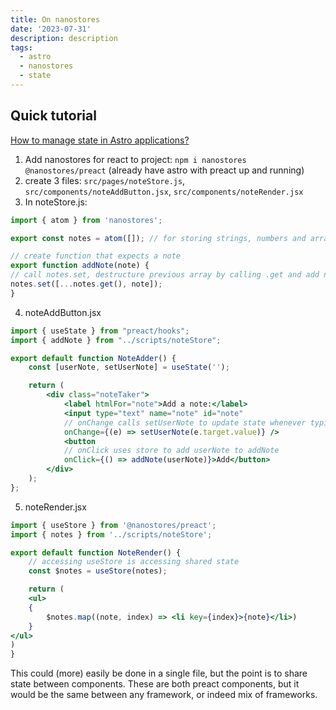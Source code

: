 ```yaml
---
title: On nanostores
date: '2023-07-31'
description: description
tags:
  - astro
  - nanostores
  - state
---
```


## Quick tutorial
[How to manage state in Astro applications?](https://www.youtube.com/watch?v=R3N_zg7Lz6Q)

1. Add nanostores for react to project: `npm i nanostores @nanostores/preact` (already have astro with preact up and running)
2. create 3 files: `src/pages/noteStore.js`, `src/components/noteAddButton.jsx`, `src/components/noteRender.jsx`
3. In noteStore.js:

```jsx
import { atom } from 'nanostores';

export const notes = atom([]); // for storing strings, numbers and arrays

// create function that expects a note
export function addNote(note) {
// call notes.set, destructure previous array by calling .get and add new note to it
notes.set([...notes.get(), note]);
}
```

4. noteAddButton.jsx

```jsx
import { useState } from "preact/hooks";
import { addNote } from "../scripts/noteStore";

export default function NoteAdder() {
    const [userNote, setUserNote] = useState('');

    return (
        <div class="noteTaker">
            <label htmlFor="note">Add a note:</label>
            <input type="text" name="note" id="note"
            // onChange calls setUserNote to update state whenever typing in box
            onChange={(e) => setUserNote(e.target.value)} />
            <button
            // onClick uses store to add userNote to addNote
            onClick={() => addNote(userNote)}>Add</button>
        </div>
    );
};
```

5. noteRender.jsx

```jsx
import { useStore } from '@nanostores/preact';
import { notes } from '../scripts/noteStore';

export default function NoteRender() {
    // accessing useStore is accessing shared state
    const $notes = useStore(notes);

    return (
    <ul>
    {
        $notes.map((note, index) => <li key={index}>{note}</li>)
    }
</ul>
)
}
```

This could (more) easily be done in a single file, but the point is to share state between components. These are both preact components, but it would be the same between any framework, or indeed mix of frameworks.
